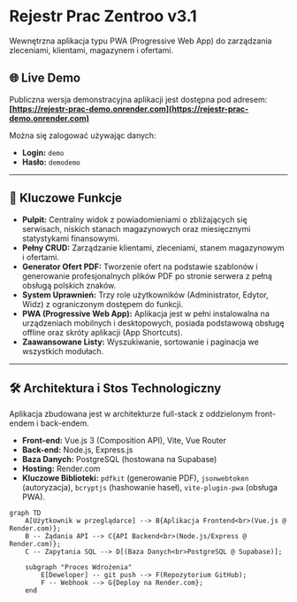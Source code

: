 # Rejestr Prac Zentroo v3.1

Wewnętrzna aplikacja typu PWA (Progressive Web App) do zarządzania zleceniami, klientami, magazynem i ofertami.

## 🌐 Live Demo

Publiczna wersja demonstracyjna aplikacji jest dostępna pod adresem:
**[https://rejestr-prac-demo.onrender.com](https://rejestr-prac-demo.onrender.com)**

Można się zalogować używając danych:

- **Login:** `demo`
- **Hasło:** `demodemo`

---

## 🚀 Kluczowe Funkcje

- **Pulpit:** Centralny widok z powiadomieniami o zbliżających się serwisach, niskich stanach magazynowych oraz miesięcznymi statystykami finansowymi.
- **Pełny CRUD:** Zarządzanie klientami, zleceniami, stanem magazynowym i ofertami.
- **Generator Ofert PDF:** Tworzenie ofert na podstawie szablonów i generowanie profesjonalnych plików PDF po stronie serwera z pełną obsługą polskich znaków.
- **System Uprawnień:** Trzy role użytkowników (Administrator, Edytor, Widz) z ograniczonym dostępem do funkcji.
- **PWA (Progressive Web App):** Aplikacja jest w pełni instalowalna na urządzeniach mobilnych i desktopowych, posiada podstawową obsługę offline oraz skróty aplikacji (App Shortcuts).
- **Zaawansowane Listy:** Wyszukiwanie, sortowanie i paginacja we wszystkich modułach.

---

## 🛠️ Architektura i Stos Technologiczny

Aplikacja zbudowana jest w architekturze full-stack z oddzielonym front-endem i back-endem.

- **Front-end:** Vue.js 3 (Composition API), Vite, Vue Router
- **Back-end:** Node.js, Express.js
- **Baza Danych:** PostgreSQL (hostowana na Supabase)
- **Hosting:** Render.com
- **Kluczowe Biblioteki:** `pdfkit` (generowanie PDF), `jsonwebtoken` (autoryzacja), `bcryptjs` (hashowanie haseł), `vite-plugin-pwa` (obsługa PWA).

```mermaid
graph TD
    A[Użytkownik w przeglądarce] --> B{Aplikacja Frontend<br>(Vue.js @ Render.com)};
    B -- Żądania API --> C{API Backend<br>(Node.js/Express @ Render.com)};
    C -- Zapytania SQL --> D[(Baza Danych<br>PostgreSQL @ Supabase)];

    subgraph "Proces Wdrożenia"
        E[Deweloper] -- git push --> F(Repozytorium GitHub);
        F -- Webhook --> G{Deploy na Render.com};
    end
```
